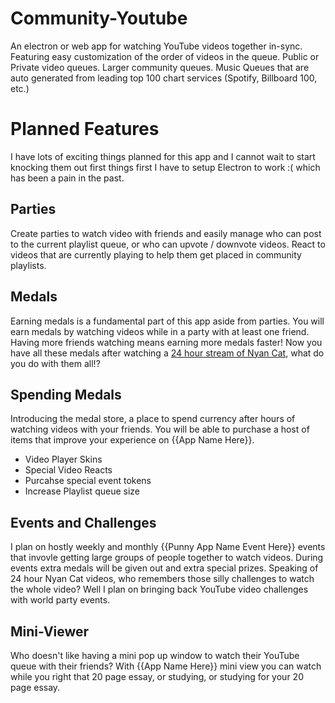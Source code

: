 # Community-Youtube
An electron or web app for watching YouTube videos together in-sync. Featuring easy customization of the order of videos in the queue. Public or Private video queues. Larger community queues. Music Queues that are auto generated from leading top 100 chart services (Spotify, Billboard 100, etc.)

# Planned Features
I have lots of exciting things planned for this app and I cannot wait to start knocking them out first things first I have to setup Electron to work :( which has been a pain in the past.

## Parties
Create parties to watch video with friends and easily manage who can post to the current playlist queue, or who can upvote / downvote videos.
React to videos that are currently playing to help them get placed in community playlists.

## Medals
Earning medals is a fundamental part of this app aside from parties. You will earn medals by watching videos while in a party with at least one friend. Having more friends watching means earning more medals faster! Now you have all these medals after watching a [24 hour stream of Nyan Cat][Nyan Cat], what do you do with them all!?


## Spending Medals
Introducing the medal store, a place to spend currency after hours of watching videos with your friends. You will be able to purchase a host of items that improve your experience on {{App Name Here}}. 
* Video Player Skins
* Special Video Reacts
* Purcahse special event tokens
* Increase Playlist queue size

## Events and Challenges
I plan on hostly weekly and monthly {{Punny App Name Event Here}} events that invovle getting large groups of people together to watch videos. During events extra medals will be given out and extra special prizes. Speaking of 24 hour Nyan Cat videos, who remembers those silly challenges to watch the whole video? Well I plan on bringing back YouTube video challenges with world party events.

## Mini-Viewer
Who doesn't like having a mini pop up window to watch their YouTube queue with their friends? With {{App Name Here}} mini view you can watch while you right that 20 page essay, or studying, or studying for your 20 page essay. 

[Nyan Cat]:https://youtu.be/32aDV58uUBM
